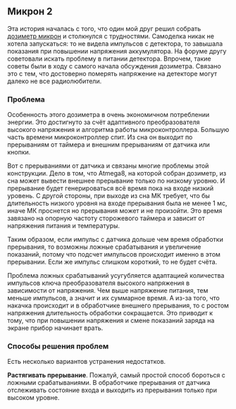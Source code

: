 ## Микрон 2

Эта история началась с того, что один мой друг решил собрать
[дозиметр микрон](http://radiokot.ru/circuit/digital/measure/70/) и столкнулся
с трудностями. Самоделка никак не хотела запускаться: то не видела импульсов с
детектора, то завышала показания при повышении напряжения аккумулятора. На
форуме другу советовали искать проблему в питании детектора. Впрочем, такие
советы были в ходу с самого начала обсуждения дозиметра. Связано это с тем, что
достоверно померять напряжение на детекторе могут далеко не все радиолюбители.

### Проблема

Особенность этого дозиметра в очень экономичном потреблении энергии. Это
достигнуто за счёт адаптивного преобразователя высокого напряжения и алгоритма
работы микроконтроллера. Большую часть времени микроконтроллер спит. Из сна он
выходит по прерываниям от таймера и внешним прерываниям от датчика или кнопки.

Вот с прерываниями от датчика и связаны многие проблемы этой конструкции. Дело
в том, что Atmega8, на которой собран дозиметр, из сна может вывести внешнее
прерывание только по низкому уровню. И прерывание будет генерироваться всё время
пока на входе низкий уровень. С другой стороны, при выходе из сна МК требует,
что бы длительность низкого уровня на входе прерывания была не менее 1 мс,
иначе МК проснется но прерывания может и не произойти. Это время завязано на
опорную частоту сторожевого таймера и зависит от напряжения питания и
температуры.

Таким образом, если импульс с датчика дольше чем время обработки прерывания,
то возможны ложные срабатывания и увеличение показаний, потому что подсчет
импульсов происходит именно в этом прерывании. Если же импульс слишком короткий,
то не будет счёта.

Проблема ложных срабатываний усугубляется адаптацией количества импульсов ключа
преобразователя высокого напряжения в зависимости от напряжения. Чем выше
напряжение питания, тем меньше импульсов, а значит и их суммарное время. А из-за
того, что накачка происходит и в обработчике внешнего прерывания, то с ростом
напряжения длительность обработки сокращается. Это приводит к тому, что при
повышении напряжения и смене показаний заряда на экране прибор начинает врать.

### Способы решения проблем

Есть несколько вариантов устранения недостатков.

**Растягивать прерывание**. Пожалуй, самый простой способ бороться с ложными
срабатываниями. В обработчике прерывания от датчика отслеживать состояние входа
и выходить из прерывания только при высоком уровне.
